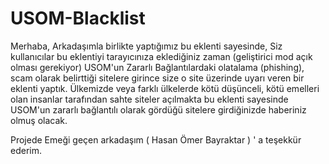 # USOM-Blacklist

Merhaba,
Arkadaşımla birlikte yaptığımız bu eklenti sayesinde, Siz kullanıcılar bu eklentiyi tarayıcınıza eklediğiniz zaman (geliştirici mod açık olması gerekiyor) USOM'un Zararlı Bağlantılardaki olatalama (phishing), scam olarak belirttiği sitelere girince size o site üzerinde uyarı veren bir eklenti yaptık. Ülkemizde veya farklı ülkelerde kötü düşünceli, kötü emelleri olan insanlar tarafından sahte siteler açılmakta bu eklenti sayesinde USOM'un zararlı bağlantılı olarak gördüğü sitelere girdiğinizde haberiniz olmuş olacak.

Projede Emeği geçen arkadaşım ( Hasan Ömer Bayraktar ) ' a teşekkür ederim.
